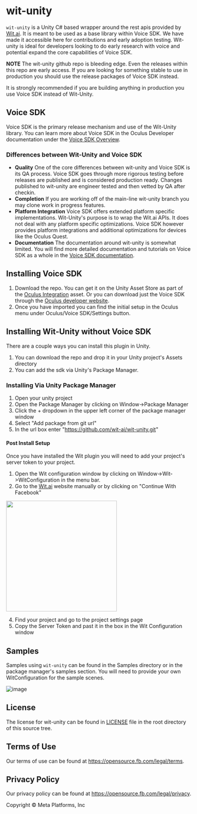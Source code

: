 # wit-unity
`wit-unity` is a Unity C# based wrapper around the rest apis provided by [Wit.ai](http://wit.ai). It is meant to be used as a base library within Voice SDK. We have made it accessible here for contributions and early adoption testing. Wit-unity is ideal for developers looking to do early research with voice and potential expand the core capabilities of Voice SDK.

**NOTE** The wit-unity github repo is bleeding edge. Even the releases within this repo are early access. If you are looking for something stable to use in production you should use the release packages of Voice SDK instead.

It is strongly recommended if you are building anything in production you use Voice SDK instead of Wit-Unity.

## Voice SDK
Voice SDK is the primary release mechanism and use of the Wit-Unity library. You can learn more about Voice SDK in the Oculus Developer documentation under the [Voice SDK Overview](https://developer.oculus.com/documentation/unity/voice-sdk-overview/).

### Differences between Wit-Unity and Voice SDK
* **Quality** One of the core differences between wit-unity and Voice SDK is its QA process. Voice SDK goes through more rigorous testing before releases are published and is considered production ready. Changes published to wit-unity are engineer tested and then vetted by QA after checkin.
* **Completion** If you are working off of the main-line wit-unity branch you may clone work in progress features.
* **Platform Integration** Voice SDK offers extended platform specific implementations. Wit-Unity's purpose is to wrap the Wit.ai APIs. It does not deal with any platform specific optimizations. Voice SDK however provides platform integrations and additional optimizations for devices like the Oculus Quest.
* **Documentation** The documentation around wit-unity is somewhat limited. You will find more detailed documentation and tutorials on Voice SDK as a whole in the [Voice SDK documentation](https://developer.oculus.com/documentation/unity/voice-sdk-overview/).

## Installing Voice SDK
1. Download the repo. You can get it on the Unity Asset Store as part of the [Oculus Integration](https://assetstore.unity.com/packages/tools/integration/oculus-integration-82022) asset. Or you can download just the Voice SDK through the [Oculus developer website](https://developer.oculus.com/downloads/package/oculus-voice-sdk/).
2. Once you have imported you can find the initial setup in the Oculus menu under Oculus/Voice SDK/Settings button.

## Installing Wit-Unity without Voice SDK
There are a couple ways you can install this plugin in Unity.

1. You can download the repo and drop it in your Unity project's Assets directory
2. You can add the sdk via Unity's Package Manager.

### Installing Via Unity Package Manager
1. Open your unity project
2. Open the Package Manager by clicking on Window->Package Manager
3. Click the + dropdown in the upper left corner of the package manager window
4. Select "Add package from git url"
5. In the url box enter "https://github.com/wit-ai/wit-unity.git"

#### Post Install Setup
Once you have installed the Wit plugin you will need to add your project's server token to your project.
1. Open the Wit configuration window by clicking on Window->Wit->WitConfiguration in the menu bar.
2. Go to the [Wit.ai](http://wit.ai) website manually or by clicking on "Continue With Facebook"
<image src="https://user-images.githubusercontent.com/645359/125703060-59d62659-1dd6-442f-a92d-d8ec142c53d8.png" width=300>

4. Find your project and go to the project settings page
5. Copy the Server Token and past it in the box in the Wit Configuration window

## Samples
Samples using `wit-unity` can be found in the Samples directory or in the package manager's samples section. You will need to provide your own WitConfiguration for the sample scenes.

![image](https://user-images.githubusercontent.com/645359/121092454-6bab1100-c7a0-11eb-9cb1-87dd8ae6e875.png)


## License
The license for wit-unity can be found in [LICENSE](https://github.com/wit-ai/wit-unity/blob/main/LICENSE) file in the root directory of this source tree.

## Terms of Use
Our terms of use can be found at https://opensource.fb.com/legal/terms.

## Privacy Policy
Our privacy policy can be found at https://opensource.fb.com/legal/privacy.

Copyright © Meta Platforms, Inc
